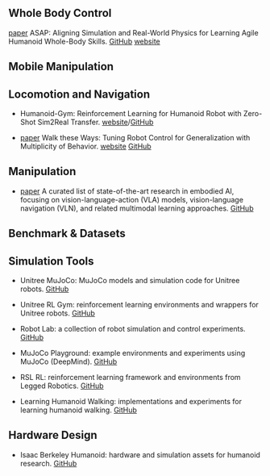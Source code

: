 ## Whole Body Control

 [paper](https://arxiv.org/pdf/2502.01143) ASAP: Aligning Simulation and Real-World Physics for Learning Agile Humanoid Whole-Body Skills. [GitHub](https://github.com/LeCAR-Lab/ASAP) [website](https://agile.human2humanoid.com/)



## Mobile Manipulation



## Locomotion and Navigation

- Humanoid-Gym: Reinforcement Learning for Humanoid Robot with Zero-Shot Sim2Real Transfer. [website](https://sites.google.com/view/humanoid-gym/)/[GitHub](https://github.com/roboterax/humanoid-gym)

- [paper](https://arxiv.org/pdf/2212.03238) Walk these Ways: Tuning Robot Control for Generalization with Multiplicity of Behavior. [website](https://gmargo11.github.io/walk-these-ways/) [GitHub](https://github.com/Improbable-AI/walk-these-ways)



## Manipulation

- [paper](https://github.com/jonyzhang2023/awesome-embodied-vla-va-vln) A curated list of state-of-the-art research in embodied AI, focusing on vision-language-action (VLA) models, vision-language navigation (VLN), and related multimodal learning approaches. [GitHub](https://github.com/jonyzhang2023/awesome-embodied-vla-va-vln)





## Benchmark & Datasets


## Simulation Tools

- Unitree MuJoCo: MuJoCo models and simulation code for Unitree robots. [GitHub](https://github.com/unitreerobotics/unitree_mujoco)

- Unitree RL Gym: reinforcement learning environments and wrappers for Unitree robots. [GitHub](https://github.com/unitreerobotics/unitree_rl_gym)

- Robot Lab: a collection of robot simulation and control experiments. [GitHub](https://github.com/fan-ziqi/robot_lab)

- MuJoCo Playground: example environments and experiments using MuJoCo (DeepMind). [GitHub](https://github.com/google-deepmind/mujoco_playground)

- RSL RL: reinforcement learning framework and environments from Legged Robotics. [GitHub](https://github.com/leggedrobotics/rsl_rl)

- Learning Humanoid Walking: implementations and experiments for learning humanoid walking. [GitHub](https://github.com/rohanpsingh/LearningHumanoidWalking)





## Hardware Design

- Isaac Berkeley Humanoid: hardware and simulation assets for humanoid research. [GitHub](https://github.com/HybridRobotics/isaac_berkeley_humanoid)















